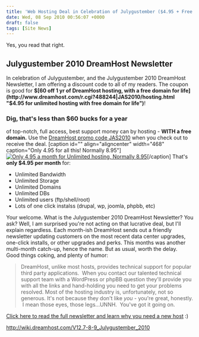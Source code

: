 ```yaml
---
title: 'Web Hosting Deal in Celebration of Julygustember ($4.95 + Free Domain)'
date: Wed, 08 Sep 2010 00:56:07 +0000
draft: false
tags: [Site News]
---
```


Yes, you read that right.

**Julygustember 2010 DreamHost Newsletter**
-------------------------------------------

In celebration of Julygustember, and the Julygustember 2010 DreamHost Newsletter, I am offering a discount code to all of my readers. The coupon is good for **$[60 off 1 yr of DreamHost hosting, with a free domain for life](http://www.dreamhost.com/r.cgi?488244|JAS2010/hosting.html "$4.95 for unlimited hosting with free domain for life")**!

### Dig, that's less than $60 bucks for a year

of top-notch, full access, best support money can by hosting - **WITH a free domain.** Use the [DreamHost promo code JAS2010](http://www.dreamhost.com/r.cgi?488244|JAS2010 "$4.95 for unlimited hosting with free domain for life") when you check out to receive the deal. [caption id="" align="aligncenter" width="468" caption="Only 4.95 for all this! Normally 8.95"][![Only 4.95 a month for Unlimited hosting, Normally 8.95](http://images.dreamhost.com/rewards/468x60-c.gif "Wordpress Discount")](http://www.dreamhost.com/r.cgi?488244|JAS2010)[/caption] That's **only $4.95 per month** for:

*   Unlimited Bandwidth
*   Unlimited Storage
*   Unlimited Domains
*   Unlimited DBs
*   Unlimited users (ftp/shell/root)
*   Lots of one click instalss (drupal, wp, joomla, phpbb, etc)

Your welcome. What is the Julygustember 2010 DreamHost Newsletter? You ask? Well, I am surprised you're not acting on that lucrative deal, but I'll explain regardless. Each month-ish DreamHost sends out a friendly newsletter updating customers on the most recent data center upgrades, one-click installs, or other upgrades and perks. This months was another multi-month catch-up, hence the name. But as usual, worth the delay.  Good things coking, and plenty of humor:

> DreamHost, unlike most hosts, provides technical support for popular third party applications.  When you contact our talented technical support team with a WordPress or phpBB question they'll provide you with all the links and hand-holding you need to get your problems resolved. Most of the hosting industry is, unfortunately, not so generous. It's not because they don't like *you* - you're great, honestly.  I mean those eyes, those legs...UNNH.  You've got it going on.

[Click here to read the full newsletter and learn why you need a new host](http://wiki.dreamhost.com/V12.7-8-9_Julygustember_2010 "Read the DreamHost Newsletter") :)

http://wiki.dreamhost.com/V12.7-8-9_Julygustember_2010
